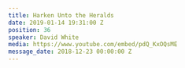```yaml
---
title: Harken Unto the Heralds
date: 2019-01-14 19:31:00 Z
position: 36
speaker: David White
media: https://www.youtube.com/embed/pdQ_KxOQsME
message_date: 2018-12-23 00:00:00 Z
---
```


